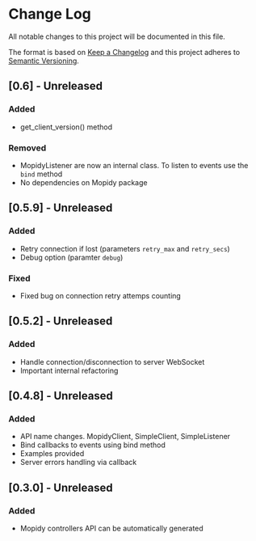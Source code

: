 # Change Log
All notable changes to this project will be documented in this file.

The format is based on [Keep a Changelog](http://keepachangelog.com/)
and this project adheres to [Semantic Versioning](http://semver.org/).

## [0.6] - Unreleased
### Added
- get_client_version() method
### Removed
- MopidyListener are now an internal class. To listen to events use the `bind` method
- No dependencies on Mopidy package

## [0.5.9] - Unreleased
### Added
- Retry connection if lost (parameters `retry_max` and `retry_secs`)
- Debug option (paramter `debug`)

### Fixed
- Fixed bug on connection retry attemps counting

## [0.5.2] - Unreleased
### Added
- Handle connection/disconnection to server WebSocket
- Important internal refactoring

## [0.4.8] - Unreleased
### Added
- API name changes. MopidyClient, SimpleClient, SimpleListener
- Bind callbacks to events using bind method
- Examples provided
- Server errors handling via callback

## [0.3.0] - Unreleased
### Added
- Mopidy controllers API can be automatically generated

